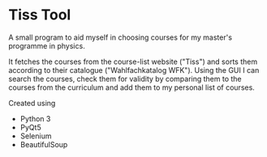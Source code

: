 # Tiss Tool
A small program to aid myself in choosing courses for my master's programme in physics.

It fetches the courses from the course-list website ("Tiss") and sorts them according to their catalogue ("Wahlfachkatalog WFK"). Using the GUI I can search the courses, check them for validity by comparing them to the courses from the curriculum and add them to my personal list of courses.

Created using
- Python 3
- PyQt5
- Selenium
- BeautifulSoup
